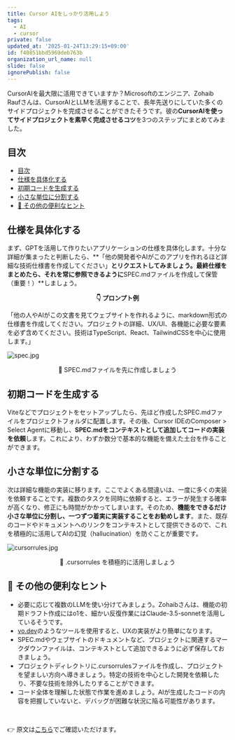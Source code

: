 ```yaml
---
title: Cursor AIをしっかり活用しよう
tags:
  - AI
  - cursor
private: false
updated_at: '2025-01-24T13:29:15+09:00'
id: f40851bbd5969deb763b
organization_url_name: null
slide: false
ignorePublish: false
---
```


CursorAIを最大限に活用できていますか？Microsoftのエンジニア、Zohaib Raufさんは、CursorAIとLLMを活用することで、長年先送りにしていた多くのサイドプロジェクトを完成させることができたそうです。彼の**CursorAIを使ってサイドプロジェクトを素早く完成させるコツ**を3つのステップにまとめてみました。

## 目次

- [目次](#目次)
- [仕様を具体化する](#仕様を具体化する)
- [初期コードを生成する](#初期コードを生成する)
- [小さな単位に分割する](#小さな単位に分割する)
- [🍯 その他の便利なヒント](#-その他の便利なヒント)

## 仕様を具体化する

まず、GPTを活用して作りたいアプリケーションの仕様を具体化します。十分な詳細が集まったと判断したら、**「他の開発者やAIがこのアプリを作れるほど詳細な技術仕様書を作成してください」**とリクエストしてみましょう。最終仕様をまとめたら、それを常に参照できるように**SPEC.mdファイルを作成して保管（重要！）**しましょう。

<center><b>👇 プロンプト例</b></center>

「他の人やAIがこの文書を見てウェブサイトを作れるように、markdown形式の仕様書を作成してください。プロジェクトの詳細、UX/UI、各機能に必要な要素を必ず含めてください。技術はTypeScript、React、TailwindCSSを中心に使用します。」

![spec.jpg](https://qiita-image-store.s3.ap-northeast-1.amazonaws.com/0/3539939/ab480b87-6d84-1d32-a209-caab8097e462.jpeg)

<center>🔼 SPEC.mdファイルを先に作成しましょう</center>

## 初期コードを生成する

Viteなどでプロジェクトをセットアップしたら、先ほど作成したSPEC.mdファイルをプロジェクトフォルダに配置します。その後、Cursor IDEのComposer > Select Agentに移動し、**SPEC.mdをコンテキストとして追加してコードの実装を依頼**します。これにより、わずか数分で基本的な機能を備えた土台を作ることができます。

## 小さな単位に分割する

次は詳細な機能の実装に移ります。ここでよくある間違いは、一度に多くの実装を依頼することです。複数のタスクを同時に依頼すると、エラーが発生する確率が高くなり、修正にも時間がかかってしまいます。そのため、**機能をできるだけ小さな単位に分割し、一つずつ着実に実装することをお勧めします**。また、既存のコードやドキュメントへのリンクをコンテキストとして提供できるので、これを積極的に活用してAIの幻覚（hallucination）を防ぐことが重要です。

![cursorrules.jpg](https://qiita-image-store.s3.ap-northeast-1.amazonaws.com/0/3539939/bb9b8f4b-8595-2268-e69b-c51c6849bb6a.jpeg)

<center>🔼 .cursorrules を積極的に活用しましょう</center>

## 🍯 その他の便利なヒント

- 必要に応じて複数のLLMを使い分けてみましょう。Zohaibさんは、機能の初期ドラフト作成にはo1を、細かい反復作業にはClaude-3.5-sonnetを活用しているそうです。
- [vo.dev](https://v0.dev/?utm_source=Nomad+Academy&utm_campaign=a8b6833d84-EMAIL_CAMPAIGN_2025_01_24&utm_medium=email&utm_term=0_4313d957c9-7ac123137e-160968050)のようなツールを使用すると、UXの実装がより簡単になります。
- SPEC.mdやウェブサイトのドキュメントなど、プロジェクトに関連するマークダウンファイルは、コンテキストとして追加できるように必ず保存しておきましょう。
- プロジェクトディレクトリに.cursorrulesファイルを作成し、プロジェクトを望ましい方向へ導きましょう。特定の技術を中心とした開発を依頼したり、不要な技術を除外したりすることができます。
- コード全体を理解した状態で作業を進めましょう。AIが生成したコードの内容を把握していないと、デバッグが困難な状況に陥る可能性があります。

<br>

👉 原文は[こちら](https://zohaib.me/using-llms-and-cursor-for-finishing-projects-productivity/?utm_source=Nomad+Academy&utm_campaign=a8b6833d84-EMAIL_CAMPAIGN_2025_01_24&utm_medium=email&utm_term=0_4313d957c9-7ac123137e-160968050)でご確認いただけます。
